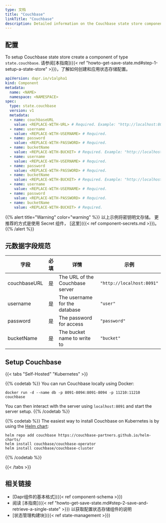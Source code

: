 ```yaml
---
type: 文档
title: "Couchbase"
linkTitle: "Couchbase"
description: Detailed information on the Couchbase state store component
---
```


## 配置

To setup Couchbase state store create a component of type `state.couchbase`. 请参阅[本指南]({{< ref "howto-get-save-state.md#step-1-setup-a-state-store" >}})，了解如何创建和应用状态存储配置。


```yaml
apiVersion: dapr.io/v1alpha1
kind: Component
metadata:
  name: <NAME>
  namespace: <NAMESPACE>
spec:
  type: state.couchbase
  version: v1
  metadata:
  - name: couchbaseURL
    value: <REPLACE-WITH-URL> # Required. Example: "http://localhost:8091"
  - name: username
    value: <REPLACE-WITH-USERNAME> # Required.
  - name: password
    value: <REPLACE-WITH-PASSWORD> # Required.
  - name: bucketName
    value: <REPLACE-WITH-BUCKET> # Required. Example: "http://localhost:8091"
  - name: username
    value: <REPLACE-WITH-USERNAME> # Required.
  - name: password
    value: <REPLACE-WITH-PASSWORD> # Required.
  - name: bucketName
    value: <REPLACE-WITH-BUCKET> # Required. Example: "http://localhost:8091"
  - name: username
    value: <REPLACE-WITH-USERNAME> # Required.
  - name: password
    value: <REPLACE-WITH-PASSWORD> # Required.
  - name: bucketName
    value: <REPLACE-WITH-BUCKET> # Required.
```

{{% alert title="Warning" color="warning" %}}
以上示例将密钥明文存储。 更推荐的方式是使用 Secret 组件， [这里]({{< ref component-secrets.md >}})。
{{% /alert %}}

## 元数据字段规范

| 字段           | 必填 | 详情                              | 示例                        |
| ------------ |:--:| ------------------------------- | ------------------------- |
| couchbaseURL | 是  | The URL of the Couchbase server | `"http://localhost:8091"` |
| username     | 是  | The username for the database   | `"user"`                  |
| password     | 是  | The password for access         | `"password"`              |
| bucketName   | 是  | The bucket name to write to     | `"bucket"`                |

## Setup Couchbase

{{< tabs "Self-Hosted" "Kubernetes" >}}

{{% codetab %}}
You can run Couchbase locally using Docker:

```
docker run -d --name db -p 8091-8094:8091-8094 -p 11210:11210 couchbase
```

You can then interact with the server using `localhost:8091` and start the server setup.
{{% /codetab %}}

{{% codetab %}}
The easiest way to install Couchbase on Kubernetes is by using the [Helm chart](https://github.com/couchbase-partners/helm-charts#deploying-for-development-quick-start):

```
helm repo add couchbase https://couchbase-partners.github.io/helm-charts/
helm install couchbase/couchbase-operator
helm install couchbase/couchbase-cluster
```
{{% /codetab %}}

{{< /tabs >}}

## 相关链接
- [Dapr组件的基本格式]({{< ref component-schema >}})
- 阅读 [本指南]({{< ref "howto-get-save-state.md#step-2-save-and-retrieve-a-single-state" >}}) 以获取配置状态存储组件的说明
- [状态管理构建块]({{< ref state-management >}})
